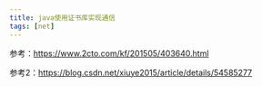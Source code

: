 ```yaml
---
title: java使用证书库实现通信
tags: [net]
---
```


参考：https://www.2cto.com/kf/201505/403640.html

参考2：https://blog.csdn.net/xiuye2015/article/details/54585277